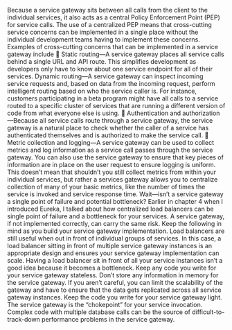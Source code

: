 Because a service gateway sits between all calls from the client to the individual services,
it also acts as a central Policy Enforcement Point (PEP) for service calls. The use
of a centralized PEP means that cross-cutting service concerns can be implemented in
a single place without the individual development teams having to implement these
concerns. Examples of cross-cutting concerns that can be implemented in a service
gateway include
 Static routing—A service gateway places all service calls behind a single URL and
API route. This simplifies development as developers only have to know about
one service endpoint for all of their services.
Dynamic routing—A service gateway can inspect incoming service requests and,
based on data from the incoming request, perform intelligent routing based on
who the service caller is. For instance, customers participating in a beta program
might have all calls to a service routed to a specific cluster of services that
are running a different version of code from what everyone else is using.
 Authentication and authorization—Because all service calls route through a service
gateway, the service gateway is a natural place to check whether the caller of a service
has authenticated themselves and is authorized to make the service call.
 Metric collection and logging—A service gateway can be used to collect metrics
and log information as a service call passes through the service gateway. You can
also use the service gateway to ensure that key pieces of information are in
place on the user request to ensure logging is uniform. This doesn’t mean that
shouldn’t you still collect metrics from within your individual services, but
rather a services gateway allows you to centralize collection of many of your
basic metrics, like the number of times the service is invoked and service
response time.
Wait—isn’t a service gateway a single point of failure and
potential bottleneck?
Earlier in chapter 4 when I introduced Eureka, I talked about how centralized load balancers
can be single point of failure and a bottleneck for your services. A service gateway,
if not implemented correctly, can carry the same risk. Keep the following in mind
as you build your service gateway implementation.
Load balancers are still useful when out in front of individual groups of services. In
this case, a load balancer sitting in front of multiple service gateway instances is an
appropriate design and ensures your service gateway implementation can scale. Having
a load balancer sit in front of all your service instances isn’t a good idea because
it becomes a bottleneck.
Keep any code you write for your service gateway stateless. Don’t store any information
in memory for the service gateway. If you aren’t careful, you can limit the scalability
of the gateway and have to ensure that the data gets replicated across all
service gateway instances.
Keep the code you write for your service gateway light. The service gateway is the
“chokepoint” for your service invocation. Complex code with multiple database calls
can be the source of difficult-to-track-down performance problems in the service
gateway.